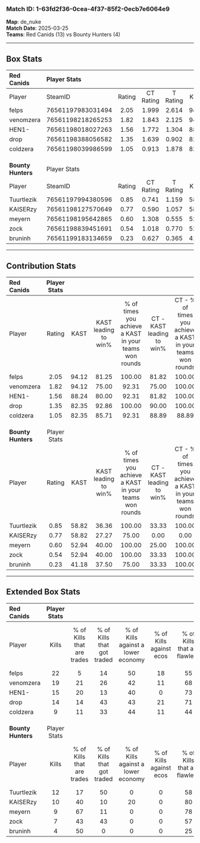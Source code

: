 ### Match ID: 1-63fd2f36-0cea-4f37-85f2-0ecb7e6064e9  
**Map**: de_nuke  
**Match Date**: 2025-03-25  
**Teams**: Red Canids (13) vs Bounty Hunters (4)  

---  

## Box Stats  

| **Red Canids**     | Player Stats      |        |           |          |       |       |       |         |        |      |     |
| :- | :- | :-: | :-: | :-: | :-: | :-: | :-: | :-: | :-: | :-: | :-: |
| Player             | SteamID           | Rating | CT Rating | T Rating | KAST  |  ADR  | Kills | Assists | Deaths | K/D  | HS% |
| felps              | 76561197983031494 |  2.05  |   1.999   |  2.614   | 94.12 | 118.9 |  22   |    3    |   7    | 3.14 | 40  |
| venomzera          | 76561198218265253 |  1.82  |   1.843   |  2.125   | 94.12 | 99.4  |  19   |    2    |   7    | 2.71 | 84  |
| HEN1-              | 76561198018027263 |  1.56  |   1.772   |  1.304   | 88.24 | 93.2  |  15   |    3    |   7    | 2.14 | 20  |
| drop               | 76561198388056582 |  1.35  |   1.639   |  0.902   | 82.35 | 85.6  |  14   |    3    |   10   | 1.40 | 50  |
| coldzera           | 76561198039986599 |  1.05  |   0.913   |  1.878   | 82.35 | 77.2  |   9   |    5    |   11   | 0.82 | 66  |
|                    |                   |        |           |          |       |       |       |         |        |      |     |
|                    |                   |        |           |          |       |       |       |         |        |      |     |
|                    |                   |        |           |          |       |       |       |         |        |      |     |
| **Bounty Hunters** | Player Stats      |        |           |          |       |       |       |         |        |      |     |
| Player             | SteamID           | Rating | CT Rating | T Rating | KAST  |  ADR  | Kills | Assists | Deaths | K/D  | HS% |
| Tuurtlezik         | 76561197994380596 |  0.85  |   0.741   |  1.159   | 58.82 | 81.8  |  12   |    3    |   17   | 0.71 | 66  |
| KAISERzy           | 76561198127570649 |  0.77  |   0.590   |  1.057   | 58.82 | 78.7  |  10   |    4    |   16   | 0.63 | 40  |
| meyern             | 76561198195642865 |  0.60  |   1.308   |  0.555   | 52.94 | 41.4  |   9   |    0    |   14   | 0.64 | 66  |
| zock               | 76561198839451691 |  0.54  |   1.018   |  0.770   | 52.94 | 65.8  |   7   |    5    |   16   | 0.44 | 42  |
| bruninh            | 76561199183134659 |  0.23  |   0.627   |  0.365   | 41.18 | 47.5  |   4   |    3    |   16   | 0.25 | 25  |
---  

## Contribution Stats  

| **Red Canids**     | Player Stats |       |                      |                                                        |                           |                                                             |                          |                                                            |
| :- | :-: | :-: | :-: | :-: | :-: | :-: | :-: | :-: |
| Player             |    Rating    | KAST  | KAST leading to win% | % of times you achieve a KAST in your teams won rounds | CT - KAST leading to win% | CT - % of times you achieve a KAST in your teams won rounds | T - KAST leading to win% | T - % of times you achieve a KAST in your teams won rounds |
| felps              |     2.05     | 94.12 |        81.25         |                         100.00                         |           81.82           |                           100.00                            |          80.00           |                           100.00                           |
| venomzera          |     1.82     | 94.12 |        75.00         |                         92.31                          |           75.00           |                           100.00                            |          75.00           |                           75.00                            |
| HEN1-              |     1.56     | 88.24 |        80.00         |                         92.31                          |           81.82           |                           100.00                            |          75.00           |                           75.00                            |
| drop               |     1.35     | 82.35 |        92.86         |                         100.00                         |           90.00           |                           100.00                            |          100.00          |                           100.00                           |
| coldzera           |     1.05     | 82.35 |        85.71         |                         92.31                          |           88.89           |                            88.89                            |          80.00           |                           100.00                           |
|                    |              |       |                      |                                                        |                           |                                                             |                          |                                                            |
|                    |              |       |                      |                                                        |                           |                                                             |                          |                                                            |
|                    |              |       |                      |                                                        |                           |                                                             |                          |                                                            |
| **Bounty Hunters** | Player Stats |       |                      |                                                        |                           |                                                             |                          |                                                            |
| Player             |    Rating    | KAST  | KAST leading to win% | % of times you achieve a KAST in your teams won rounds | CT - KAST leading to win% | CT - % of times you achieve a KAST in your teams won rounds | T - KAST leading to win% | T - % of times you achieve a KAST in your teams won rounds |
| Tuurtlezik         |     0.85     | 58.82 |        36.36         |                         100.00                         |           33.33           |                           100.00                            |          37.50           |                           100.00                           |
| KAISERzy           |     0.77     | 58.82 |        27.27         |                         75.00                          |           0.00            |                            0.00                             |          37.50           |                           100.00                           |
| meyern             |     0.60     | 52.94 |        40.00         |                         100.00                         |           25.00           |                           100.00                            |          50.00           |                           100.00                           |
| zock               |     0.54     | 52.94 |        40.00         |                         100.00                         |           33.33           |                           100.00                            |          42.86           |                           100.00                           |
| bruninh            |     0.23     | 41.18 |        37.50         |                         75.00                          |           33.33           |                           100.00                            |          40.00           |                           66.67                            |
---  

## Extended Box Stats  

| **Red Canids**     | Player Stats |                            |                            |                                    |                         |                              |                                 |        |                             |                                     |                          |                               |                            |
| :- | :-: | :-: | :-: | :-: | :-: | :-: | :-: | :-: | :-: | :-: | :-: | :-: | :-: |
| Player             |    Kills     | % of Kills that are trades | % of Kills that got traded | % of Kills against a lower economy | % of Kills against ecos | % of Kills that are flawless | % of Kills that are close duels | Deaths | % of Deaths that get traded | % of Deaths against a lower economy | % of Deaths against ecos | % of Deaths that are flawless | % of Deaths that are close |
| felps              |      22      |             5              |             14             |                 50                 |           18            |              55              |               18                |   7    |             43              |                  0                  |            0             |              57               |             14             |
| venomzera          |      19      |             21             |             26             |                 42                 |           11            |              68              |               16                |   7    |             29              |                  0                  |            0             |              86               |             14             |
| HEN1-              |      15      |             20             |             13             |                 40                 |            0            |              73              |                7                |   7    |             14              |                  0                  |            0             |              86               |             14             |
| drop               |      14      |             14             |             43             |                 43                 |           21            |              71              |               14                |   10   |             10              |                 20                  |            0             |              50               |             20             |
| coldzera           |      9       |             11             |             33             |                 44                 |           11            |              44              |               11                |   11   |             36              |                 18                  |            0             |              64               |             9              |
|                    |              |                            |                            |                                    |                         |                              |                                 |        |                             |                                     |                          |                               |                            |
|                    |              |                            |                            |                                    |                         |                              |                                 |        |                             |                                     |                          |                               |                            |
|                    |              |                            |                            |                                    |                         |                              |                                 |        |                             |                                     |                          |                               |                            |
| **Bounty Hunters** | Player Stats |                            |                            |                                    |                         |                              |                                 |        |                             |                                     |                          |                               |                            |
| Player             |    Kills     | % of Kills that are trades | % of Kills that got traded | % of Kills against a lower economy | % of Kills against ecos | % of Kills that are flawless | % of Kills that are close duels | Deaths | % of Deaths that get traded | % of Deaths against a lower economy | % of Deaths against ecos | % of Deaths that are flawless | % of Deaths that are close |
| Tuurtlezik         |      12      |             17             |             50             |                 0                  |            0            |              58              |               25                |   17   |             18              |                 12                  |            0             |              71               |             18             |
| KAISERzy           |      10      |             40             |             10             |                 20                 |            0            |              80              |               10                |   16   |             13              |                 13                  |            0             |              69               |             6              |
| meyern             |      9       |             67             |             11             |                 0                  |            0            |              78              |               11                |   14   |             21              |                 14                  |            0             |              79               |             7              |
| zock               |      7       |             43             |             43             |                 0                  |            0            |              57              |               14                |   16   |             44              |                 13                  |            0             |              50               |             19             |
| bruninh            |      4       |             50             |             0              |                 0                  |            0            |              25              |               25                |   16   |             25              |                 13                  |            0             |              44               |             25             |

